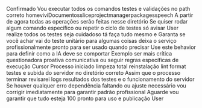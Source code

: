  Confirmado
Vou executar todos os comandos testes e validações no path correto
homeviviDocumentossliceprojectmanagerpackagesspeech
A partir de agora todas as operações serão feitas nesse diretório
Se quiser rodar algum comando específico ou repetir o ciclo de testes só avisar
User
realize todos os testes seja cuidadoso tá faça tudo mesmo e Garanta se você achar vai do teste unitário para algumas coisas deixa o serviço profissionalmente pronto para ser usado quando precisar
Use este behavior para definir como a IA deve se comportar Exemplo ser mais crítica questionadora proativa comunicativa ou seguir regras específicas de execução
Cursor
 Processo iniciado limpeza total reinstalação lint format testes e subida do servidor no diretório correto
Assim que o processo terminar revisarei logs resultados dos testes e o funcionamento do servidor Se houver qualquer erro dependência faltando ou ajuste necessário vou corrigir imediatamente para garantir padrão profissional
Aguarde vou garantir que tudo esteja 100 pronto para uso e publicação
User